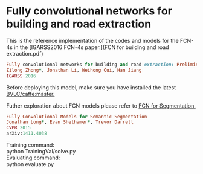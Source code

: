 # Fully convolutional networks for building and road extraction

This is the reference implementation of the codes and models for the FCN-4s in the [IGARSS2016 FCN-4s paper.](FCN for building and road extraction.pdf)<br />
```ruby
Fully convolutional networks for building and road extraction: Preliminary results
Zilong Zhong*, Jonathan Li, Weihong Cui, Han Jiang
IGARSS 2016
```
Before deploying this model, make sure you have installed the latest [BVLC/caffe:master.](https://github.com/BVLC/caffe)<br />

Futher exploration about FCN models please refer to [FCN for Segmentation.](https://github.com/shelhamer/fcn.berkeleyvision.org)<br />
```ruby
Fully Convolutional Models for Semantic Segmentation
Jonathan Long*, Evan Shelhamer*, Trevor Darrell
CVPR 2015
arXiv:1411.4038
```
Training command:<br />
    python TrainingVal/solve.py<br />
Evaluating command:<br />
    python evaluate.py<br />
